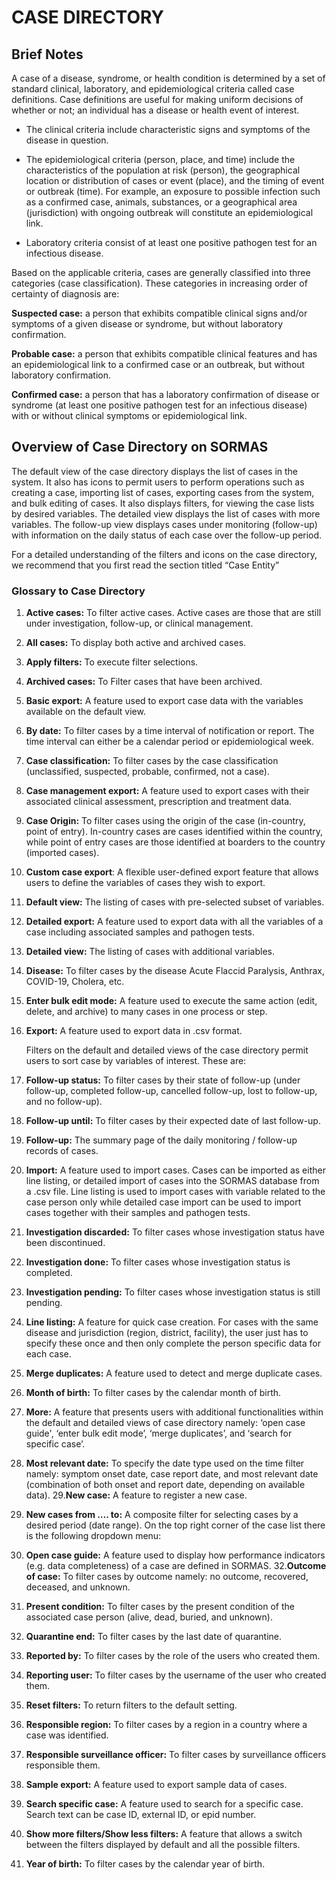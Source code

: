 # **CASE DIRECTORY**

## **Brief Notes**

A case of a disease, syndrome, or health condition is determined by a set of standard clinical, laboratory, and epidemiological criteria called case definitions. Case definitions are useful for making uniform decisions of whether or not; an individual has a disease or health event of interest. 

* The clinical criteria include characteristic signs and symptoms of the disease in question.

* The epidemiological criteria (person, place, and time) include the characteristics of the population at risk (person), the geographical location or distribution of cases or event (place), and the timing of event or outbreak (time). For example, an  exposure to possible infection such as a confirmed case, animals, substances, or a geographical area (jurisdiction) with ongoing outbreak will constitute an epidemiological link.

* Laboratory criteria consist of at least one positive pathogen test for an infectious disease. 

Based on the applicable criteria, cases are generally classified into three categories (case classification). These categories in increasing order of certainty of diagnosis are: 

**Suspected case:** a person that exhibits compatible clinical signs and/or symptoms of a given disease or syndrome, but without laboratory confirmation. 

**Probable case:** a person that exhibits compatible clinical features and has an epidemiological link to a confirmed case or an outbreak, but without laboratory confirmation. 

**Confirmed case:** a person that has a laboratory confirmation of disease or syndrome (at least one positive pathogen test for an infectious disease) with or without clinical symptoms or epidemiological link. 

## **Overview of Case Directory on SORMAS**

The default view of the case directory displays the list of cases in the system. It also has icons to permit users to perform operations such as creating a case, importing list of cases, exporting cases from the system, and bulk editing of cases. It also displays filters, for viewing the case lists by desired variables. The detailed view displays the list of cases with more variables. The follow-up view displays cases under monitoring (follow-up) with information on the daily status of each case over the follow-up period.  

For a detailed understanding of the filters and icons on the case directory, we recommend that you first read the section titled “Case Entity”

### **Glossary to Case Directory**

1. **Active cases:** To filter active cases. Active cases are those that are still under investigation, follow-up, or clinical management. 
2.	**All cases:** To display both active and archived cases.
3.	**Apply filters:** To execute filter selections.
4.	**Archived cases:** To Filter cases that have been archived. 
5.	**Basic export:** A feature used to export case data with the variables available on the default view.
6.	**By date:** To filter cases by a time interval of notification or report. The time interval can either be a calendar period or epidemiological week.
7.	**Case classification:** To filter cases by the case classification (unclassified, suspected, probable, confirmed, not a case). 
8.	**Case management export:** A feature used to export cases with their associated clinical assessment, prescription and treatment data.
9.	**Case Origin:** To filter cases using the origin of the case (in-country, point of entry). In-country cases are cases identified within the country, while point of entry cases are those identified at boarders to the country (imported cases).
10.	**Custom case export**: A flexible user-defined export feature that allows users to define the variables of cases they wish to export. 
11.	**Default view:** The listing of cases with pre-selected subset of variables.
12. **Detailed export:** A feature used to export data with all the variables of a case including associated samples and pathogen tests.
13. **Detailed view:** The listing of cases with additional variables.
14.	**Disease:** To filter cases by the disease Acute Flaccid Paralysis, Anthrax, COVID-19, Cholera, etc. 
15.	**Enter bulk edit mode:** A feature used to execute the same action (edit, delete, and archive) to many cases in one process or step.
16.	**Export:** A feature used to export data in .csv format. 

	Filters on the default and detailed views of the case directory permit users  to sort case by variables of interest. These are:

17.	**Follow-up status:** To filter cases by their state of follow-up (under follow-up, completed follow-up, cancelled follow-up, lost to follow-up, and no follow-up).
18.	**Follow-up until:** To filter cases by their expected date of last follow-up.
19.	**Follow-up:** The summary page of the daily monitoring / follow-up records of cases.
20.	**Import:** A feature used to import cases. Cases can be imported as either line listing, or detailed import of cases into the SORMAS database from a .csv file. Line listing is used to import cases with variable related to the case person only while detailed case import can be used to import cases together with their samples and pathogen tests. 
21.	**Investigation discarded:** To filter cases whose investigation status have been discontinued.
22.	**Investigation done:** To filter cases whose investigation status is completed. 
23.	**Investigation pending:** To filter cases whose investigation status is still pending.
24.	**Line listing:** A feature for quick case creation. For cases with the same disease and jurisdiction (region, district, facility), the user just has to specify these once and then only complete the person specific data for each case.
25.	**Merge duplicates:** A feature used to detect and merge duplicate cases.
26.	**Month of birth:** To filter cases by the calendar month of birth.
27.	**More:** A feature that presents users with additional functionalities within the default and detailed views of case directory namely: ‘open case guide', ‘enter bulk edit mode’, ‘merge duplicates’, and ‘search for specific case’.
28.	**Most relevant date:** To specify the date type used on the time filter namely: symptom onset date, case report date, and most relevant date (combination of both onset and report date, depending on available data).
29.**New case:** A feature to register a new case.
30.	**New cases from …. to:** A composite filter for selecting cases by a desired period (date range).
On the top right corner of the case list there is the following dropdown menu:
31.	**Open case guide:** A feature used to display how performance indicators (e.g. data completeness) of a case are defined in SORMAS.
32.**Outcome of case:** To filter cases by outcome namely: no outcome, recovered, deceased, and unknown.
33.	**Present condition:** To filter cases by the present condition of the associated case person (alive, dead, buried, and unknown).
34.	**Quarantine end:** To filter cases by the last date of quarantine.
35.	**Reported by:** To filter cases by the role of the users who created them.
36.	**Reporting user:** To filter cases by the username of the user who created them.
37.	**Reset filters:** To return filters to the default setting.
38.	**Responsible region:** To filter cases by a region in a country where a case was identified.
39.	**Responsible surveillance officer:** To filter cases by surveillance officers responsible them.
40.	**Sample export:** A feature used to export sample data of cases.
41.	**Search specific case:** A feature used to search for a specific case. Search text can be case ID, external ID, or epid number.
42.	**Show more filters/Show less filters:** A feature that allows a switch between the filters displayed by default and all the possible filters.
43.	**Year of birth:** To filter cases by the calendar year of birth. 

 

 

 